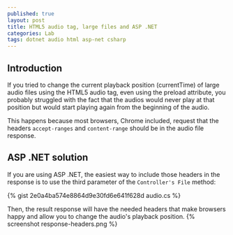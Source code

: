 ```yaml
---
published: true
layout: post
title: HTML5 audio tag, large files and ASP .NET
categories: Lab
tags: dotnet audio html asp-net csharp
---
```

## Introduction
If you tried to change the current playback position (currentTime) of large audio files using the HTML5 audio tag, even using the preload attribute, you probably struggled with the fact that the audios would never play at that position but would start playing again from the beginning of the audio.

This happens because most browsers, Chrome included, request that the headers `accept-ranges` and `content-range` should be in the audio file response.

## ASP .NET solution
If you are using ASP .NET, the easiest way to include those headers in the response is to use the third parameter of the `Controller's File` method:

{% gist 2e0a4ba574e8864d9e30fd6e641f628d audio.cs %}

Then, the result response will have the needed headers that make browsers happy and allow you to change the audio's playback position.
{% screenshot response-headers.png %}